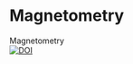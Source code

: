 # Magnetometry
Magnetometry<br>
[![DOI](https://zenodo.org/badge/698709695.svg)](https://zenodo.org/doi/10.5281/zenodo.10014499)
